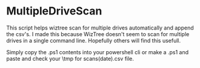 # MultipleDriveScan
This script helps wiztree scan for multiple drives automatically and append the csv's.
I made this because WizTree doesn't seem to scan for multiple drives in a single command line. Hopefully others will find this usefull.

Simply copy the .ps1 contents into your powershell cli or make a .ps1 and paste and check your \tmp for scans(date).csv file.
